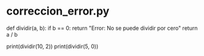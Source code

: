 # correccion_error.py
def dividir(a, b):
    if b == 0:
        return "Error: No se puede dividir por cero"
    return a / b

print(dividir(10, 2))
print(dividir(5, 0))
